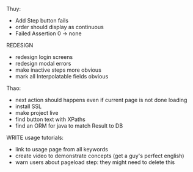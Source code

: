 Thuy:
- Add Step button fails
- order should display as continuous
- Failed Assertion 0 -> none




REDESIGN
- redesign login screens
- redesign modal errors
- make inactive steps more obvious
- mark all Interpolatable fields obvious




Thao:
- next action should happens even if current page is not done loading
- install SSL
- make project live
- find button text with XPaths
- find an ORM for java to match Result to DB





WRITE usage tutorials:
- link to usage page from all keywords
- create video to demonstrate concepts (get a guy's perfect english)
- warn users about pageload step: they might need to delete this





